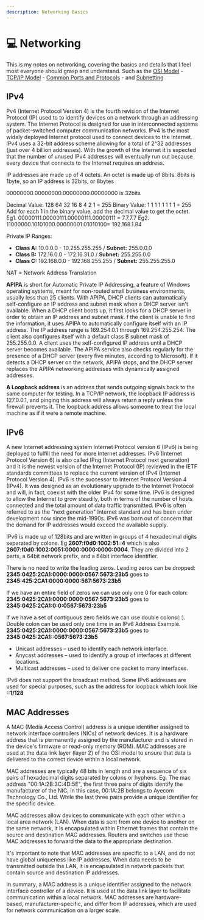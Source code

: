 ```yaml
---
description: Networking Basics
---
```


# 💻 Networking

This is my notes on networking, covering the basics and details that I feel most everyone should grasp and understand. Such as the [OSI Model](osi-model.md) - [TCP/IP Model](tcp-ip-model.md) - [Common Ports and Protocols](common-ports-and-protocols.md) - and [Subnetting](subnetting.md)

## IPv4

Pv4 (Internet Protocol Version 4) is the fourth revision of the Internet Protocol (IP) used to to identify devices on a network through an addressing system. The Internet Protocol is designed for use in interconnected systems of packet-switched computer communication networks. IPv4 is the most widely deployed Internet protocol used to connect devices to the Internet. IPv4 uses a 32-bit address scheme allowing for a total of 2^32 addresses (just over 4 billion addresses). With the growth of the Internet it is expected that the number of unused IPv4 addresses will eventually run out because every device that connects to the Internet requires an address.

IP addresses are made up of 4 octets. An octet is made up of 8bits. 8bits is 1byte, so an IP address is 32bits, or 8bytes

00000000.00000000.00000000.00000000 is 32bits

Decimal Value: 128 64 32 16 8 4 2 1 = 255 Binary Value: 1 1 1 1 1 1 1 1 = 255 Add for each 1 in the binary value, add the decimal value to get the octet. Eg1. 00000111.00000111.00000111.00000111 = 7.7.7.7 Eg2. 11000000.10101000.00000001.01010100= 192.168.1.84

Private IP Ranges:

* **Class A:** 10.0.0.0 - 10.255.255.255 / **Subnet:** 255.0.0.0
* **Class B:** 172.16.0.0 - 172.16.31.0 / **Subnet:** 255.255.0.0
* **Class C:** 192.168.0.0 - 192.168.255.255 / **Subnet:** 255.255.255.0

NAT = Network Address Translation

**APIPA** is short for Automatic Private IP Addressing, a feature of Windows operating systems, meant for non-routed small business environments, usually less than 25 clients. With APIPA, DHCP clients can automatically self-configure an IP address and subnet mask when a DHCP server isn't available. When a DHCP client boots up, it first looks for a DHCP server in order to obtain an IP address and subnet mask. f the client is unable to find the information, it uses APIPA to automatically configure itself with an IP address. The IP address range is 169.254.0.1 through 169.254.255.254. The client also configures itself with a default class B subnet mask of 255.255.0.0. A client uses the self-configured IP address until a DHCP server becomes available. The APIPA service also checks regularly for the presence of a DHCP server (every five minutes, according to Microsoft). If it detects a DHCP server on the network, APIPA stops, and the DHCP server replaces the APIPA networking addresses with dynamically assigned addresses.

**A Loopback address** is an address that sends outgoing signals back to the same computer for testing. In a TCP/IP network, the loopback IP address is 127.0.0.1, and pinging this address will always return a reply unless the firewall prevents it. The loopback address allows someone to treat the local machine as if it were a remote machine.

## IPv6

A new Internet addressing system Internet Protocol version 6 (IPv6) is being deployed to fulfill the need for more Internet addresses. IPv6 (Internet Protocol Version 6) is also called IPng (Internet Protocol next generation) and it is the newest version of the Internet Protocol (IP) reviewed in the IETF standards committees to replace the current version of IPv4 (Internet Protocol Version 4). IPv6 is the successor to Internet Protocol Version 4 (IPv4). It was designed as an evolutionary upgrade to the Internet Protocol and will, in fact, coexist with the older IPv4 for some time. IPv6 is designed to allow the Internet to grow steadily, both in terms of the number of hosts connected and the total amount of data traffic transmitted. IPv6 is often referred to as the "next generation" Internet standard and has been under development now since the mid-1990s. IPv6 was born out of concern that the demand for IP addresses would exceed the available supply.

IPv6 is made up of 128bits and are written in groups of 4 hexadecimal digits separated by colons. Eg **2607:f0d0:1002:51::4** which is also **2607:f0d0:1002:0051:0000:0000:0000:0004**. They are divided into 2 parts, a 64bit network prefix, and a 64bit interface identifier.

There is no need to write the leading zeros. Leading zeros can be dropped: **2345:0425:2CA1:0000:0000:0567:5673:23b5** goes to **2345:425:2CA1:0000:0000:567:5673:23b5**

If we have an entire field of zeros we can use only one 0 for each colon: **2345:0425:2CA1:0000:0000:0567:5673:23b5** goes to **2345:0425:2CA1:0:0:0567:5673:23b5**

If we have a set of contiguous zero fields we can use double colons(::). Double colon can be used only one time in an IPv6 Address Example. **2345:0425:2CA1:0000:0000:0567:5673:23b5** goes to **2345:0425:2CA1::0567:5673:23b5**

* Unicast addresses – used to identify each network interface.
* Anycast addresses – used to identify a group of interfaces at different locations.
* Multicast addresses – used to deliver one packet to many interfaces.

IPv6 does not support the broadcast method. Some IPv6 addresses are used for special purposes, such as the address for loopback which look like **::1/128**

## MAC Addresses

A MAC (Media Access Control) address is a unique identifier assigned to network interface controllers (NICs) of network devices. It is a hardware address that is permanently assigned by the manufacturer and is stored in the device's firmware or read-only memory (ROM). MAC addresses are used at the data link layer (layer 2) of the OSI model to ensure that data is delivered to the correct device within a local network.

MAC addresses are typically 48 bits in length and are a sequence of six pairs of hexadecimal digits separated by colons or hyphens. Eg. The mac address "00:1A:2B:3C:4D:5E", the first three pairs of digits identify the manufacturer of the NIC, in this case, 00:1A:2B belongs to Ayecom Technology Co., Ltd. While the last three pairs provide a unique identifier for the specific device.

MAC addresses allow devices to communicate with each other within a local area network (LAN). When data is sent from one device to another on the same network, it is encapsulated within Ethernet frames that contain the source and destination MAC addresses. Routers and switches use these MAC addresses to forward the data to the appropriate destination.

It's important to note that MAC addresses are specific to a LAN, and do not have global uniqueness like IP addresses. When data needs to be transmitted outside the LAN, it is encapsulated in network packets that contain source and destination IP addresses.

In summary, a MAC address is a unique identifier assigned to the network interface controller of a device. It is used at the data link layer to facilitate communication within a local network. MAC addresses are hardware-based, manufacturer-specific, and differ from IP addresses, which are used for network communication on a larger scale.

